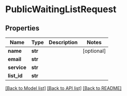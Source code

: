 # PublicWaitingListRequest

## Properties
Name | Type | Description | Notes
------------ | ------------- | ------------- | -------------
**name** | **str** |  | [optional] 
**email** | **str** |  | 
**service** | **str** |  | 
**list_id** | **str** |  | 

[[Back to Model list]](../README.md#documentation-for-models) [[Back to API list]](../README.md#documentation-for-api-endpoints) [[Back to README]](../README.md)


